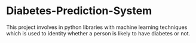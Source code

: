 # Diabetes-Prediction-System
This project involves in python libraries with machine learning techniques  which is used to identity whether a person is likely to have diabetes or not.
